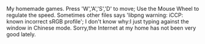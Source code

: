 My homemade games.
Press 'W','A','S','D' to move;
Use the Mouse Wheel to regulate the speed.
Sometimes other files says 'libpng warning: iCCP: known incorrect sRGB profile';
I don't know why:I just typing against the window in Chinese mode.
Sorry,the Internet at my home has not been very good lately.
